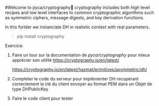 #Welcome to pyca/cryptography
cryptography includes both high level recipes and low level interfaces to common cryptographic algorithms such as symmetric ciphers, message digests, and key derivation functions.

In this forlder we instanciate DH in realistic context with real parameters.

>pip install cryptography

Exercice:
1. Faire un tour sur la documentation de *pyca/cryptography* pour mieux apprécier son utilité
    https://cryptography.io/en/latest/ 

    https://cryptography.io/en/latest/hazmat/primitives/asymmetric/dh/
2. Completer le code du serveur pour implémenter DH recupérant correctement la clé du client envoyer au format PEM dans un Objet de type DHPublicKey

3. Faire le code client pour tester
